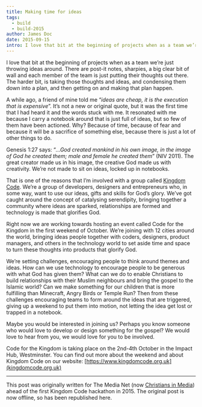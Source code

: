 ```yaml
---
title: Making time for ideas
tags:
  - build
  - build-2015
author: James Doc
date: 2015-09-15
intro: I love that bit at the beginning of projects when as a team we’re just throwing ideas around. There are post-it notes, sharpies, a big clear bit of wall and each member of the team is just putting their thoughts out there. The harder bit, is taking those thoughts and ideas, and condensing them down into a plan, and then getting on and making that plan happen.
---
```


I love that bit at the beginning of projects when as a team we’re just throwing ideas around. There are post-it notes, sharpies, a big clear bit of wall and each member of the team is just putting their thoughts out there. The harder bit, is taking those thoughts and ideas, and condensing them down into a plan, and then getting on and making that plan happen.

A while ago, a friend of mine told me “_ideas are cheap, it is the execution that is expensive_”. It’s not a new or original quote, but it was the first time that I had heard it and the words stuck with me. It resonated with me because I carry a notebook around that is just full of ideas, but so few of them have been actioned. Why? Because of time, because of fear and because it will be a sacrifice of something else, because there is just a lot of other things to do.

Genesis 1:27 says: “_…God created mankind in his own image, in the image of God he created them; male and female he created them_” (NIV 2011). The great creator made us in his image, the creative God made us with creativity. We’re not made to sit on ideas, locked up in notebooks.

That is one of the reasons that I’m involved with a group called [Kingdom Code](https://www.kingdomcode.org.uk). We’re a group of developers, designers and entrepreneurs who, in some way, want to use our ideas, gifts and skills for God’s glory. We’ve got caught around the concept of catalysing serendipity, bringing together a community where ideas are sparked, relationships are formed and technology is made that glorifies God.

Right now we are working towards hosting an event called Code for the Kingdom in the first weekend of October. We’re joining with 12 cities around the world, bringing ideas people together with coders, designers, product managers, and others in the technology world to set aside time and space to turn these thoughts into products that glorify God.

We’re setting challenges, encouraging people to think around themes and ideas. How can we use technology to encourage people to be generous with what God has given them? What can we do to enable Christians to build relationships with their Muslim neighbours and bring the gospel to the Islamic world? Can we make something for our children that is more fulfilling than Minecraft, Angry Birds or Temple Run? Then from these challenges encouraging teams to form around the ideas that are triggered, giving up a weekend to put them into motion, not letting the idea get lost or trapped in a notebook.

Maybe you would be interested in joining us? Perhaps you know someone who would love to develop or design something for the gospel? We would love to hear from you, we would love for you to be involved.

Code for the Kingdom is taking place on the 2nd-4th October in the Impact Hub, Westminster. You can find out more about the weekend and about Kingdom Code on our website: [https://www.kingdomcode.org.uk](kingdomcode.org.uk)

<hr />

This post was originally written for The Media Net (now [Christians in Media](https://www.christiansinmedia.co.uk/)) ahead of the first Kingdom Code hackathon in 2015. The original post is now offline, so has been republished here.
